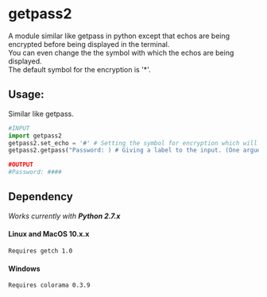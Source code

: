 # getpass2

A module similar like getpass in python except that echos are being encrypted before being displayed in the terminal.  
You can even change the the symbol with which the echos are being displayed.  
The default symbol for the encryption is '*'.  

## Usage:
Similar like getpass.
```python
#INPUT
import getpass2
getpass2.set_echo = '#' # Setting the symbol for encryption which will going to be displayed. (Optional)
getpass2.getpass("Password: ) # Giving a label to the input. (One arguement is mandatory)

#OUTPUT
#Password: ####
```

## Dependency
*Works currently with **Python 2.7.x***
	
#### Linux and MacOS 10.x.x
	Requires getch 1.0
#### Windows
	Requires colorama 0.3.9
